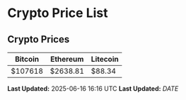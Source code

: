 # Crypto Price List

## Crypto Prices
| Bitcoin | Ethereum | Litecoin |
| ------- | -------- | -------- |
| $107618 | $2638.81 | $88.34 |
**Last Updated:** 2025-06-16 16:16 UTC
**Last Updated:** $DATE$
